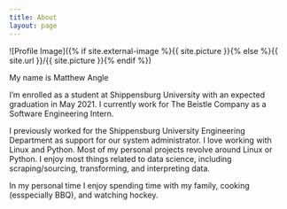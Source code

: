 ```yaml
---
title: About
layout: page
---
```


![Profile Image]({% if site.external-image %}{{ site.picture }}{% else %}{{ site.url }}/{{ site.picture }}{% endif %})

<p>My name is Matthew Angle</p>

<p> I’m enrolled as a student at Shippensburg University with an expected graduation in May 2021. I currently work for The Beistle Company as a Software Engineering Intern.</p>

<p>I previously worked for the Shippensburg University Engineering Department as support for our system administrator. I love working with Linux and Python. Most of my personal projects revolve around Linux or Python.  
I enjoy most things related to data science, including scraping/sourcing, transforming, and interpreting data.</p>


<p>In my personal time I enjoy spending time with my family, cooking (esspecially BBQ), and
watching hockey.
</p>
